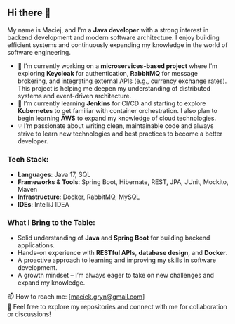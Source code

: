 ## Hi there 👋

My name is Maciej, and I'm a **Java developer** with a strong interest in backend development and modern software architecture. I enjoy building efficient systems and continuously expanding my knowledge in the world of software engineering.

- 🔭 I’m currently working on a **microservices-based project** where I’m exploring **Keycloak** for authentication, **RabbitMQ** for message brokering, and integrating external APIs (e.g., currency exchange rates). This project is helping me deepen my understanding of distributed systems and event-driven architecture.
- 🌱 I’m currently learning **Jenkins** for CI/CD and starting to explore **Kubernetes** to get familiar with container orchestration. I also plan to begin learning **AWS** to expand my knowledge of cloud technologies.
- 💡 I’m passionate about writing clean, maintainable code and always strive to learn new technologies and best practices to become a better developer.

### Tech Stack:
- **Languages**: Java 17, SQL
- **Frameworks & Tools**: Spring Boot, Hibernate, REST, JPA, JUnit, Mockito, Maven
- **Infrastructure**: Docker, RabbitMQ, MySQL
- **IDEs**: IntelliJ IDEA

### What I Bring to the Table:
- Solid understanding of **Java** and **Spring Boot** for building backend applications.
- Hands-on experience with **RESTful APIs**, **database design**, and **Docker**.
- A proactive approach to learning and improving my skills in software development.
- A growth mindset – I’m always eager to take on new challenges and expand my knowledge.

📫 How to reach me: [maciek.gryn@gmail.com]  
🚀 Feel free to explore my repositories and connect with me for collaboration or discussions!

<!--
**Java-Matt/java-matt** is a ✨ _special_ ✨ repository because its `README.md` (this file) appears on your GitHub profile.

Here are some ideas to get you started:

- 🔭 I’m currently working on ...
- 🌱 I’m currently learning ...
- 👯 I’m looking to collaborate on ...
- 🤔 I’m looking for help with ...
- 💬 Ask me about ...
- 📫 How to reach me: ...
- 😄 Pronouns: ...
- ⚡ Fun fact: ...
-->
